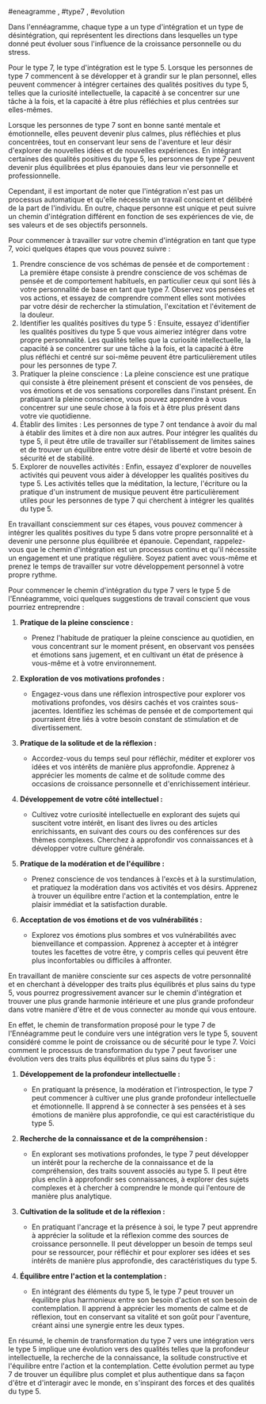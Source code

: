 #eneagramme , #type7 , #evolution 

Dans l'ennéagramme, chaque type a un type d'intégration et un type de désintégration, qui représentent les directions dans lesquelles un type donné peut évoluer sous l'influence de la croissance personnelle ou du stress.

Pour le type 7, le type d'intégration est le type 5. Lorsque les personnes de type 7 commencent à se développer et à grandir sur le plan personnel, elles peuvent commencer à intégrer certaines des qualités positives du type 5, telles que la curiosité intellectuelle, la capacité à se concentrer sur une tâche à la fois, et la capacité à être plus réfléchies et plus centrées sur elles-mêmes.

Lorsque les personnes de type 7 sont en bonne santé mentale et émotionnelle, elles peuvent devenir plus calmes, plus réfléchies et plus concentrées, tout en conservant leur sens de l'aventure et leur désir d'explorer de nouvelles idées et de nouvelles expériences. En intégrant certaines des qualités positives du type 5, les personnes de type 7 peuvent devenir plus équilibrées et plus épanouies dans leur vie personnelle et professionnelle.

Cependant, il est important de noter que l'intégration n'est pas un processus automatique et qu'elle nécessite un travail conscient et délibéré de la part de l'individu. En outre, chaque personne est unique et peut suivre un chemin d'intégration différent en fonction de ses expériences de vie, de ses valeurs et de ses objectifs personnels.


Pour commencer à travailler sur votre chemin d'intégration en tant que type 7, voici quelques étapes que vous pouvez suivre :

1. Prendre conscience de vos schémas de pensée et de comportement : La première étape consiste à prendre conscience de vos schémas de pensée et de comportement habituels, en particulier ceux qui sont liés à votre personnalité de base en tant que type 7. Observez vos pensées et vos actions, et essayez de comprendre comment elles sont motivées par votre désir de rechercher la stimulation, l'excitation et l'évitement de la douleur.
2. Identifier les qualités positives du type 5 : Ensuite, essayez d'identifier les qualités positives du type 5 que vous aimeriez intégrer dans votre propre personnalité. Les qualités telles que la curiosité intellectuelle, la capacité à se concentrer sur une tâche à la fois, et la capacité à être plus réfléchi et centré sur soi-même peuvent être particulièrement utiles pour les personnes de type 7.
3. Pratiquer la pleine conscience : La pleine conscience est une pratique qui consiste à être pleinement présent et conscient de vos pensées, de vos émotions et de vos sensations corporelles dans l'instant présent. En pratiquant la pleine conscience, vous pouvez apprendre à vous concentrer sur une seule chose à la fois et à être plus présent dans votre vie quotidienne.
4. Établir des limites : Les personnes de type 7 ont tendance à avoir du mal à établir des limites et à dire non aux autres. Pour intégrer les qualités du type 5, il peut être utile de travailler sur l'établissement de limites saines et de trouver un équilibre entre votre désir de liberté et votre besoin de sécurité et de stabilité.
5. Explorer de nouvelles activités : Enfin, essayez d'explorer de nouvelles activités qui peuvent vous aider à développer les qualités positives du type 5. Les activités telles que la méditation, la lecture, l'écriture ou la pratique d'un instrument de musique peuvent être particulièrement utiles pour les personnes de type 7 qui cherchent à intégrer les qualités du type 5.

En travaillant consciemment sur ces étapes, vous pouvez commencer à intégrer les qualités positives du type 5 dans votre propre personnalité et à devenir une personne plus équilibrée et épanouie. Cependant, rappelez-vous que le chemin d'intégration est un processus continu et qu'il nécessite un engagement et une pratique régulière. Soyez patient avec vous-même et prenez le temps de travailler sur votre développement personnel à votre propre rythme.

Pour commencer le chemin d'intégration du type 7 vers le type 5 de l'Ennéagramme, voici quelques suggestions de travail conscient que vous pourriez entreprendre :

1. **Pratique de la pleine conscience :**
   - Prenez l'habitude de pratiquer la pleine conscience au quotidien, en vous concentrant sur le moment présent, en observant vos pensées et émotions sans jugement, et en cultivant un état de présence à vous-même et à votre environnement.

2. **Exploration de vos motivations profondes :**
   - Engagez-vous dans une réflexion introspective pour explorer vos motivations profondes, vos désirs cachés et vos craintes sous-jacentes. Identifiez les schémas de pensée et de comportement qui pourraient être liés à votre besoin constant de stimulation et de divertissement.

3. **Pratique de la solitude et de la réflexion :**
   - Accordez-vous du temps seul pour réfléchir, méditer et explorer vos idées et vos intérêts de manière plus approfondie. Apprenez à apprécier les moments de calme et de solitude comme des occasions de croissance personnelle et d'enrichissement intérieur.

4. **Développement de votre côté intellectuel :**
   - Cultivez votre curiosité intellectuelle en explorant des sujets qui suscitent votre intérêt, en lisant des livres ou des articles enrichissants, en suivant des cours ou des conférences sur des thèmes complexes. Cherchez à approfondir vos connaissances et à développer votre culture générale.

5. **Pratique de la modération et de l'équilibre :**
   - Prenez conscience de vos tendances à l'excès et à la surstimulation, et pratiquez la modération dans vos activités et vos désirs. Apprenez à trouver un équilibre entre l'action et la contemplation, entre le plaisir immédiat et la satisfaction durable.

6. **Acceptation de vos émotions et de vos vulnérabilités :**
   - Explorez vos émotions plus sombres et vos vulnérabilités avec bienveillance et compassion. Apprenez à accepter et à intégrer toutes les facettes de votre être, y compris celles qui peuvent être plus inconfortables ou difficiles à affronter.

En travaillant de manière consciente sur ces aspects de votre personnalité et en cherchant à développer des traits plus équilibrés et plus sains du type 5, vous pourrez progressivement avancer sur le chemin d'intégration et trouver une plus grande harmonie intérieure et une plus grande profondeur dans votre manière d'être et de vous connecter au monde qui vous entoure.

En effet, le chemin de transformation proposé pour le type 7 de l'Ennéagramme peut le conduire vers une intégration vers le type 5, souvent considéré comme le point de croissance ou de sécurité pour le type 7. Voici comment le processus de transformation du type 7 peut favoriser une évolution vers des traits plus équilibrés et plus sains du type 5 :

1. **Développement de la profondeur intellectuelle :**
   - En pratiquant la présence, la modération et l'introspection, le type 7 peut commencer à cultiver une plus grande profondeur intellectuelle et émotionnelle. Il apprend à se connecter à ses pensées et à ses émotions de manière plus approfondie, ce qui est caractéristique du type 5.

2. **Recherche de la connaissance et de la compréhension :**
   - En explorant ses motivations profondes, le type 7 peut développer un intérêt pour la recherche de la connaissance et de la compréhension, des traits souvent associés au type 5. Il peut être plus enclin à approfondir ses connaissances, à explorer des sujets complexes et à chercher à comprendre le monde qui l'entoure de manière plus analytique.

3. **Cultivation de la solitude et de la réflexion :**
   - En pratiquant l'ancrage et la présence à soi, le type 7 peut apprendre à apprécier la solitude et la réflexion comme des sources de croissance personnelle. Il peut développer un besoin de temps seul pour se ressourcer, pour réfléchir et pour explorer ses idées et ses intérêts de manière plus approfondie, des caractéristiques du type 5.

4. **Équilibre entre l'action et la contemplation :**
   - En intégrant des éléments du type 5, le type 7 peut trouver un équilibre plus harmonieux entre son besoin d'action et son besoin de contemplation. Il apprend à apprécier les moments de calme et de réflexion, tout en conservant sa vitalité et son goût pour l'aventure, créant ainsi une synergie entre les deux types.

En résumé, le chemin de transformation du type 7 vers une intégration vers le type 5 implique une évolution vers des qualités telles que la profondeur intellectuelle, la recherche de la connaissance, la solitude constructive et l'équilibre entre l'action et la contemplation. Cette évolution permet au type 7 de trouver un équilibre plus complet et plus authentique dans sa façon d'être et d'interagir avec le monde, en s'inspirant des forces et des qualités du type 5.